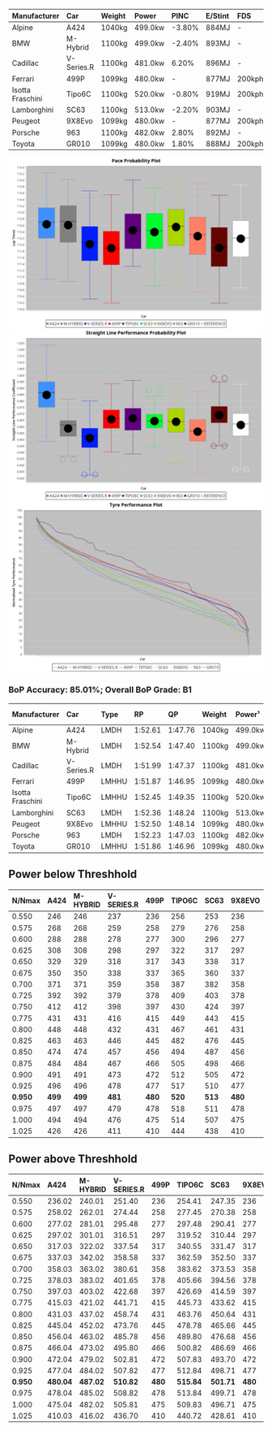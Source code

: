 | Manufacturer     | Car        | Weight | Power   | PINC    | E/Stint | FDS     |
|:-|:-|:-|:-|:-|:-|:-|
| Alpine           | A424       | 1040kg | 499.0kw | -3.80%  | 884MJ   |    -    |
| BMW              | M-Hybrid   | 1100kg | 499.0kw | -2.40%  | 893MJ   |    -    |
| Cadillac         | V-Series.R | 1100kg | 481.0kw | 6.20%   | 896MJ   |    -    |
| Ferrari          | 499P       | 1099kg | 480.0kw |    -    | 877MJ   | 200kph  |
| Isotta Fraschini | Tipo6C     | 1100kg | 520.0kw | -0.80%  | 919MJ   | 200kph  |
| Lamborghini      | SC63       | 1100kg | 513.0kw | -2.20%  | 903MJ   |    -    |
| Peugeot          | 9X8Evo     | 1099kg | 480.0kw |    -    | 877MJ   | 200kph  |
| Porsche          | 963        | 1100kg | 482.0kw | 2.80%   | 892MJ   |    -    |
| Toyota           | GR010      | 1099kg | 480.0kw | 1.80%   | 888MJ   | 200kph  |

![PACECHART](./IMG/AUTO.png)
![STRAIGHTLINEPERFORMANCECHART](./IMG/AUTO_sp.png)
![TYREPERFORMANCECHART](./IMG/AUTO_tw.png)

### BoP Accuracy: 85.01%; Overall BoP Grade: B1
| Manufacturer     | Car        | Type  | RP      | QP      | Weight | Power¹  | Threshhold | PINC    | Power²   | E/Stint | AVG Vmax  | FDS     | RDLC | L/Stint | BOP-Grade | Model Accuracy | Model Points | Match% | SimDiff |
|:-|:-|:-|:-|:-|:-|:-|:-|:-|:-|:-|:-|:-|:-|:-|:-|:-|:-|:-|:-|
| Alpine           | A424       | LMDH  | 1:52.61 | 1:47.76 | 1040kg | 499.0kw | 250.0kph   | -3.80%  | 480.00kw |  884MJ  | 286.46kph |    -    | 1.01 | 34      | +B2       | 99.61%         | 762          | 82.43% | #       |
| BMW              | M-Hybrid   | LMDH  | 1:52.54 | 1:47.40 | 1100kg | 499.0kw | 250.0kph   | -2.40%  | 487.00kw |  893MJ  | 280.22kph |    -    | 0.96 | 34      | +A2       | 100.00%        | 1826         | 90.44% | #       |
| Cadillac         | V-Series.R | LMDH  | 1:51.99 | 1:47.37 | 1100kg | 481.0kw | 250.0kph   | 6.20%   | 510.80kw |  896MJ  | 280.70kph |    -    | 0.96 | 34      | -B1       | 99.00%         | 3184         | 89.02% | #       |
| Ferrari          | 499P       | LMHHU | 1:51.87 | 1:46.95 | 1099kg | 480.0kw | 250.0kph   |    -    | 480.00kw |  877MJ  | 280.37kph | 200kph  | 1.00 | 34      | -B2       | 98.07%         | 3550         | 83.72% | #       |
| Isotta Fraschini | Tipo6C     | LMHHU | 1:52.45 | 1:49.35 | 1100kg | 520.0kw | 250.0kph   | -0.80%  | 515.80kw |  919MJ  | 284.34kph | 200kph  | 1.00 | 34      | +E1       | 96.81%         | 91           | 57.86% | #       |
| Lamborghini      | SC63       | LMDH  | 1:52.36 | 1:48.24 | 1100kg | 513.0kw | 250.0kph   | -2.20%  | 501.70kw |  903MJ  | 282.35kph |    -    | 0.99 | 34      | ~A1       | 100.00%        | 529          | 96.29% | #       |
| Peugeot          | 9X8Evo     | LMHHU | 1:52.50 | 1:48.14 | 1099kg | 480.0kw | 250.0kph   |    -    | 480.00kw |  877MJ  | 280.16kph | 200kph  | 0.96 | 34      | +B2       | 99.21%         | 377          | 83.13% | #       |
| Porsche          | 963        | LMDH  | 1:52.23 | 1:47.03 | 1100kg | 482.0kw | 250.0kph   | 2.80%   | 495.50kw |  892MJ  | 280.32kph |    -    | 0.96 | 34      | ~A1       | 99.96%         | 10176        | 99.87% | #       |
| Toyota           | GR010      | LMHHU | 1:51.86 | 1:46.96 | 1099kg | 480.0kw | 250.0kph   | 1.80%   | 488.60kw |  888MJ  | 281.38kph | 200kph  | 0.99 | 34      | -B2       | 99.95%         | 5509         | 82.34% | #       |

## Power below Threshhold
| N/Nmax    | A424    | M-HYBRID | V-SERIES.R | 499P    | TIPO6C  | SC63    | 9X8EVO  | 963     | GR010   |
|:-|:-|:-|:-|:-|:-|:-|:-|:-|:-|
|  0.550    |  246    |  246     |  237       |  236    |  256    |  253    |  236    |  237    |  236    |
|  0.575    |  268    |  268     |  259       |  258    |  279    |  276    |  258    |  259    |  258    |
|  0.600    |  288    |  288     |  278       |  277    |  300    |  296    |  277    |  278    |  277    |
|  0.625    |  308    |  308     |  298       |  297    |  322    |  317    |  297    |  298    |  297    |
|  0.650    |  329    |  329     |  318       |  317    |  343    |  338    |  317    |  318    |  317    |
|  0.675    |  350    |  350     |  338       |  337    |  365    |  360    |  337    |  338    |  337    |
|  0.700    |  371    |  371     |  359       |  358    |  387    |  382    |  358    |  359    |  358    |
|  0.725    |  392    |  392     |  379       |  378    |  409    |  403    |  378    |  380    |  378    |
|  0.750    |  412    |  412     |  398       |  397    |  430    |  424    |  397    |  399    |  397    |
|  0.775    |  431    |  431     |  416       |  415    |  449    |  443    |  415    |  417    |  415    |
|  0.800    |  448    |  448     |  432       |  431    |  467    |  461    |  431    |  433    |  431    |
|  0.825    |  463    |  463     |  446       |  445    |  482    |  476    |  445    |  447    |  445    |
|  0.850    |  474    |  474     |  457       |  456    |  494    |  487    |  456    |  458    |  456    |
|  0.875    |  484    |  484     |  467       |  466    |  505    |  498    |  466    |  468    |  466    |
|  0.900    |  491    |  491     |  473       |  472    |  512    |  505    |  472    |  474    |  472    |
|  0.925    |  496    |  496     |  478       |  477    |  517    |  510    |  477    |  479    |  477    |
| **0.950** | **499** | **499**  | **481**    | **480** | **520** | **513** | **480** | **482** | **480** |
|  0.975    |  497    |  497     |  479       |  478    |  518    |  511    |  478    |  480    |  478    |
|  1.000    |  494    |  494     |  476       |  475    |  514    |  507    |  475    |  477    |  475    |
|  1.025    |  426    |  426     |  411       |  410    |  444    |  438    |  410    |  412    |  410    |

## Power above Threshhold
| N/Nmax    | A424       | M-HYBRID   | V-SERIES.R | 499P    | TIPO6C     | SC63       | 9X8EVO  | 963        | GR010      |
|:-|:-|:-|:-|:-|:-|:-|:-|:-|:-|
|  0.550    |  236.02    |  240.01    |  251.40    |  236    |  254.41    |  247.35    |  236    |  244.24    |  240.31    |
|  0.575    |  258.02    |  262.01    |  274.44    |  258    |  277.45    |  270.38    |  258    |  266.27    |  262.34    |
|  0.600    |  277.02    |  281.01    |  295.48    |  277    |  297.48    |  290.41    |  277    |  286.29    |  282.37    |
|  0.625    |  297.02    |  301.01    |  316.51    |  297    |  319.52    |  310.44    |  297    |  306.31    |  302.40    |
|  0.650    |  317.03    |  322.02    |  337.54    |  317    |  340.55    |  331.47    |  317    |  327.33    |  322.42    |
|  0.675    |  337.03    |  342.02    |  358.58    |  337    |  362.59    |  352.50    |  337    |  348.35    |  343.45    |
|  0.700    |  358.03    |  363.02    |  380.61    |  358    |  383.62    |  373.53    |  358    |  369.37    |  364.48    |
|  0.725    |  378.03    |  383.02    |  401.65    |  378    |  405.66    |  394.56    |  378    |  389.39    |  384.50    |
|  0.750    |  397.03    |  403.02    |  422.68    |  397    |  426.69    |  414.59    |  397    |  409.41    |  403.53    |
|  0.775    |  415.03    |  421.02    |  441.71    |  415    |  445.73    |  433.62    |  415    |  428.43    |  422.55    |
|  0.800    |  431.03    |  437.02    |  458.74    |  431    |  463.76    |  450.64    |  431    |  445.45    |  438.57    |
|  0.825    |  445.04    |  452.02    |  473.76    |  445    |  478.78    |  465.66    |  445    |  459.46    |  453.59    |
|  0.850    |  456.04    |  463.02    |  485.78    |  456    |  489.80    |  476.68    |  456    |  470.47    |  464.61    |
|  0.875    |  466.04    |  473.02    |  495.80    |  466    |  500.82    |  486.69    |  466    |  480.48    |  474.62    |
|  0.900    |  472.04    |  479.02    |  502.81    |  472    |  507.83    |  493.70    |  472    |  487.49    |  480.63    |
|  0.925    |  477.04    |  484.02    |  507.82    |  477    |  512.84    |  498.71    |  477    |  492.49    |  485.64    |
| **0.950** | **480.04** | **487.02** | **510.82** | **480** | **515.84** | **501.71** | **480** | **495.50** | **488.64** |
|  0.975    |  478.04    |  485.02    |  508.82    |  478    |  513.84    |  499.71    |  478    |  493.49    |  486.64    |
|  1.000    |  475.04    |  482.02    |  505.81    |  475    |  509.83    |  496.71    |  475    |  490.49    |  483.63    |
|  1.025    |  410.03    |  416.02    |  436.70    |  410    |  440.72    |  428.61    |  410    |  423.42    |  417.55    |
